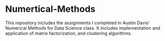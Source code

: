 # Numertical-Methods

This repository includes the assignments I completed in Austin Davis' Numerical Methods for Data Science class.  It includes implementation and application of matrix factorization, and clustering algorithms.
